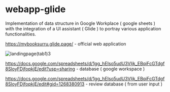 # webapp-glide
Implementation of data structure in Google Workplace ( google sheets ) with the integration of a UI assistant ( Glide ) to portray various application functionalities. 

https://mybooksurru.glide.page/ - official web application

![landingpage(tab1)3](https://github.com/vermashaurya/webapp-glide/assets/136727534/78b798d5-a8dd-420f-9bb8-c64b02a0ea65)

https://docs.google.com/spreadsheets/d/1gg_hEIso5udU3Vljk_EBqiFcGTdgf8SloyFDjfopkjE/edit?usp=sharing - database ( google workspace ) 

https://docs.google.com/spreadsheets/d/1gg_hEIso5udU3Vljk_EBqiFcGTdgf8SloyFDjfopkjE/edit#gid=1268380913 - review database ( from user input ) 
